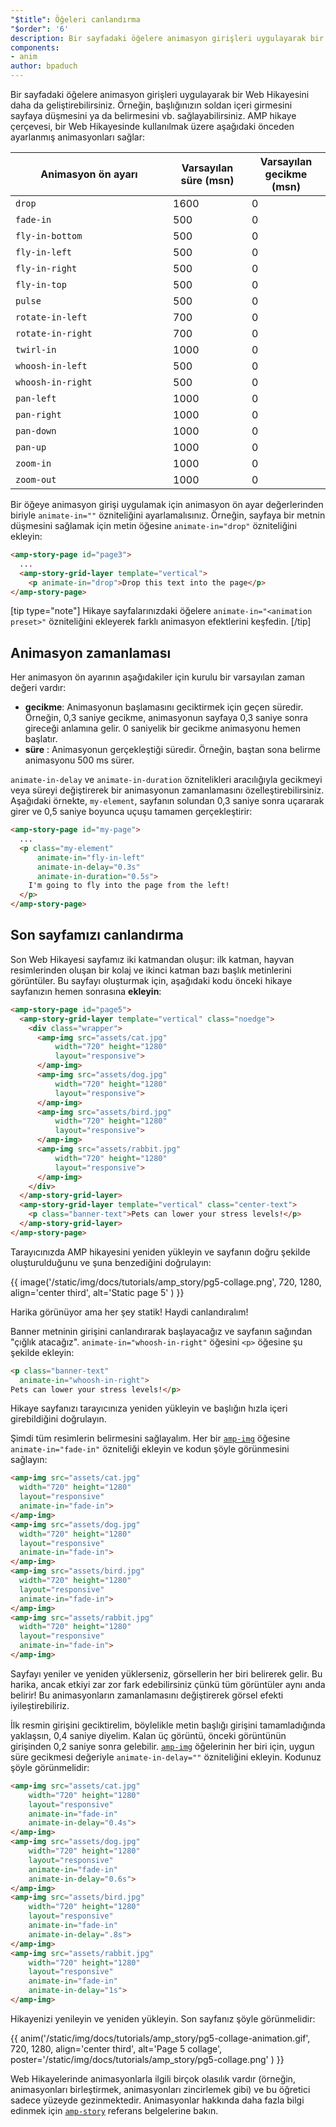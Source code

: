 ```yaml
---
"$title": Öğeleri canlandırma
"$order": '6'
description: Bir sayfadaki öğelere animasyon girişleri uygulayarak bir Web Hikayesini daha da geliştirebilirsiniz. Örneğin, başlığınızın...
components:
- anim
author: bpaduch
---
```


Bir sayfadaki öğelere animasyon girişleri uygulayarak bir Web Hikayesini daha da geliştirebilirsiniz. Örneğin, başlığınızın soldan içeri girmesini sayfaya düşmesini ya da belirmesini vb. sağlayabilirsiniz. AMP hikaye çerçevesi, bir Web Hikayesinde kullanılmak üzere aşağıdaki önceden ayarlanmış animasyonları sağlar:

<table>
<thead><tr>
  <th width="50%">Animasyon ön ayarı</th>
  <th width="25%">Varsayılan süre (msn)</th>
  <th width="25%">Varsayılan gecikme (msn)</th>
</tr></thead>
<tbody>
<tr>
  <td><code>drop</code></td>
  <td>1600</td>
  <td>0</td>
</tr>
<tr>
  <td><code>fade-in</code></td>
  <td>500</td>
  <td>0</td>
</tr>
<tr>
  <td><code>fly-in-bottom</code></td>
  <td>500</td>
  <td>0</td>
</tr>
<tr>
  <td><code>fly-in-left</code></td>
  <td>500</td>
  <td>0</td>
</tr>
<tr>
  <td><code>fly-in-right</code></td>
  <td>500</td>
  <td>0</td>
</tr>
<tr>
  <td><code>fly-in-top</code></td>
  <td>500</td>
  <td>0</td>
</tr>
<tr>
  <td><code>pulse</code></td>
  <td>500</td>
  <td>0</td>
</tr>
<tr>
  <td><code>rotate-in-left</code></td>
  <td>700</td>
  <td>0</td>
</tr>
<tr>
  <td><code>rotate-in-right</code></td>
  <td>700</td>
  <td>0</td>
</tr>
<tr>
  <td><code>twirl-in</code></td>
  <td>1000</td>
  <td>0</td>
</tr>
<tr>
  <td><code>whoosh-in-left</code></td>
  <td>500</td>
  <td>0</td>
</tr>
<tr>
  <td><code>whoosh-in-right</code></td>
  <td>500</td>
  <td>0</td>
</tr>
<tr>
  <td><code>pan-left</code></td>
  <td>1000</td>
  <td>0</td>
</tr>
<tr>
  <td><code>pan-right</code></td>
  <td>1000</td>
  <td>0</td>
</tr>
<tr>
  <td><code>pan-down</code></td>
  <td>1000</td>
  <td>0</td>
</tr>
<tr>
  <td><code>pan-up</code></td>
  <td>1000</td>
  <td>0</td>
</tr>
<tr>
  <td><code>zoom-in</code></td>
  <td>1000</td>
  <td>0</td>
</tr>
<tr>
  <td><code>zoom-out</code></td>
  <td>1000</td>
  <td>0</td>
</tr>
</tbody>
</table>

Bir öğeye animasyon girişi uygulamak için animasyon ön ayar değerlerinden biriyle <code>animate-in="<em data-md-type="raw_html"><animation data-md-type="raw_html" preset></animation></em>"</code> özniteliğini ayarlamalısınız. Örneğin, sayfaya bir metnin düşmesini sağlamak için metin öğesine `animate-in="drop"` özniteliğini ekleyin:

```html
<amp-story-page id="page3">
  ...
  <amp-story-grid-layer template="vertical">
    <p animate-in="drop">Drop this text into the page</p>
</amp-story-page>
```

[tip type="note"] Hikaye sayfalarınızdaki öğelere `animate-in="<animation preset>"` özniteliğini ekleyerek farklı animasyon efektlerini keşfedin. [/tip]

## Animasyon zamanlaması

Her animasyon ön ayarının aşağıdakiler için kurulu bir varsayılan zaman değeri vardır:

- **gecikme**: Animasyonun başlamasını geciktirmek için geçen süredir. Örneğin, 0,3 saniye gecikme, animasyonun sayfaya 0,3 saniye sonra gireceği anlamına gelir. 0 saniyelik bir gecikme animasyonu hemen başlatır.
- **süre** : Animasyonun gerçekleştiği süredir. Örneğin, baştan sona belirme animasyonu 500 ms sürer.

`animate-in-delay` ve `animate-in-duration` öznitelikleri aracılığıyla gecikmeyi veya süreyi değiştirerek bir animasyonun zamanlamasını özelleştirebilirsiniz. Aşağıdaki örnekte, `my-element`, sayfanın solundan 0,3 saniye sonra uçararak girer ve 0,5 saniye boyunca uçuşu tamamen gerçekleştirir:

```html
<amp-story-page id="my-page">
  ...
  <p class="my-element"
      animate-in="fly-in-left"
      animate-in-delay="0.3s"
      animate-in-duration="0.5s">
    I'm going to fly into the page from the left!
  </p>
</amp-story-page>
```

## Son sayfamızı canlandırma

Son Web Hikayesi sayfamız iki katmandan oluşur: ilk katman, hayvan resimlerinden oluşan bir kolaj ve ikinci katman bazı başlık metinlerini görüntüler. Bu sayfayı oluşturmak için, aşağıdaki kodu önceki hikaye sayfanızın hemen sonrasına **ekleyin**:

```html
<amp-story-page id="page5">
  <amp-story-grid-layer template="vertical" class="noedge">
    <div class="wrapper">
      <amp-img src="assets/cat.jpg"
          width="720" height="1280"
          layout="responsive">
      </amp-img>
      <amp-img src="assets/dog.jpg"
          width="720" height="1280"
          layout="responsive">
      </amp-img>
      <amp-img src="assets/bird.jpg"
          width="720" height="1280"
          layout="responsive">
      </amp-img>
      <amp-img src="assets/rabbit.jpg"
          width="720" height="1280"
          layout="responsive">
      </amp-img>
    </div>
  </amp-story-grid-layer>
  <amp-story-grid-layer template="vertical" class="center-text">
    <p class="banner-text">Pets can lower your stress levels!</p>
  </amp-story-grid-layer>
</amp-story-page>
```

Tarayıcınızda AMP hikayesini yeniden yükleyin ve sayfanın doğru şekilde oluşturulduğunu ve şuna benzediğini doğrulayın:

{{ image('/static/img/docs/tutorials/amp_story/pg5-collage.png', 720, 1280, align='center third', alt='Static page 5' ) }}

Harika görünüyor ama her şey statik! Haydi canlandıralım!

Banner metninin girişini canlandırarak başlayacağız ve sayfanın sağından "çığlık atacağız". `animate-in="whoosh-in-right"` öğesini `<p>` öğesine şu şekilde ekleyin:

```html
<p class="banner-text"
  animate-in="whoosh-in-right">
Pets can lower your stress levels!</p>
```

Hikaye sayfanızı tarayıcınıza yeniden yükleyin ve başlığın hızla içeri girebildiğini doğrulayın.

Şimdi tüm resimlerin belirmesini sağlayalım. Her bir [`amp-img`](../../../../documentation/components/reference/amp-img.md) öğesine `animate-in="fade-in"` özniteliği ekleyin ve kodun şöyle görünmesini sağlayın:

```html
<amp-img src="assets/cat.jpg"
  width="720" height="1280"
  layout="responsive"
  animate-in="fade-in">
</amp-img>
<amp-img src="assets/dog.jpg"
  width="720" height="1280"
  layout="responsive"
  animate-in="fade-in">
</amp-img>
<amp-img src="assets/bird.jpg"
  width="720" height="1280"
  layout="responsive"
  animate-in="fade-in">
</amp-img>
<amp-img src="assets/rabbit.jpg"
  width="720" height="1280"
  layout="responsive"
  animate-in="fade-in">
</amp-img>
```

Sayfayı yeniler ve yeniden yüklerseniz, görsellerin her biri belirerek gelir. Bu harika, ancak etkiyi zar zor fark edebilirsiniz çünkü tüm görüntüler aynı anda belirir! Bu animasyonların zamanlamasını değiştirerek görsel efekti iyileştirebiliriz.

İlk resmin girişini geciktirelim, böylelikle metin başlığı girişini tamamladığında yaklaşsın, 0,4 saniye diyelim. Kalan üç görüntü, önceki görüntünün girişinden 0,2 saniye sonra gelebilir. [`amp-img`](../../../../documentation/components/reference/amp-img.md) öğelerinin her biri için, uygun süre gecikmesi değeriyle `animate-in-delay=""` özniteliğini ekleyin. Kodunuz şöyle görünmelidir:

```html
<amp-img src="assets/cat.jpg"
    width="720" height="1280"
    layout="responsive"
    animate-in="fade-in"
    animate-in-delay="0.4s">
</amp-img>
<amp-img src="assets/dog.jpg"
    width="720" height="1280"
    layout="responsive"
    animate-in="fade-in"
    animate-in-delay="0.6s">
</amp-img>
<amp-img src="assets/bird.jpg"
    width="720" height="1280"
    layout="responsive"
    animate-in="fade-in"
    animate-in-delay=".8s">
</amp-img>
<amp-img src="assets/rabbit.jpg"
    width="720" height="1280"
    layout="responsive"
    animate-in="fade-in"
    animate-in-delay="1s">
</amp-img>
```

Hikayenizi yenileyin ve yeniden yükleyin. Son sayfanız şöyle görünmelidir:

{{ anim('/static/img/docs/tutorials/amp_story/pg5-collage-animation.gif', 720, 1280, align='center third', alt='Page 5 collage', poster='/static/img/docs/tutorials/amp_story/pg5-collage.png' ) }}

Web Hikayelerinde animasyonlarla ilgili birçok olasılık vardır (örneğin, animasyonları birleştirmek, animasyonları zincirlemek gibi) ve bu öğretici sadece yüzeyde gezinmektedir. Animasyonlar hakkında daha fazla bilgi edinmek için [`amp-story`](../../../../documentation/components/reference/amp-story.md) referans belgelerine bakın.
